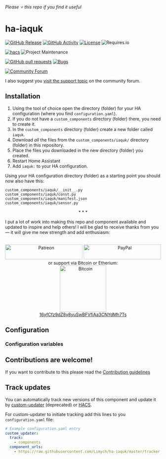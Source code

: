 *Please :star: this repo if you find it useful*

# ha-iaquk

[![GitHub Release](https://img.shields.io/github/tag-date/Limych/ha-iaquk?label=release&style=popout)](https://github.com/Limych/ha-iaquk/releases)
[![GitHub Activity](https://img.shields.io/github/commit-activity/y/Limych/ha-iaquk.svg?style=popout)](https://github.com/Limych/ha-iaquk/commits/master)
[![License](https://img.shields.io/github/license/Limych/ha-iaquk.svg?style=popout)](LICENSE)
![Requires.io](https://img.shields.io/requires/github/Limych/ha-iaquk)

[![hacs](https://img.shields.io/badge/HACS-Custom-orange.svg?style=popout)][hacs]
![Project Maintenance](https://img.shields.io/badge/maintainer-Andrey%20Khrolenok%20%40Limych-blue.svg?style=popout)

[![GitHub pull requests](https://img.shields.io/github/issues-pr/Limych/ha-iaquk?style=popout)](https://github.com/Limych/ha-iaquk/pulls)
[![Bugs](https://img.shields.io/github/issues/Limych/ha-iaquk/bug.svg?colorB=red&label=bugs&style=popout)](https://github.com/Limych/ha-iaquk/issues?q=is%3Aopen+is%3Aissue+label%3ABug)

[![Community Forum](https://img.shields.io/badge/community-forum-brightgreen.svg?style=popout)][forum-support]

I also suggest you [visit the support topic][forum-support] on the community forum.

## Installation

1. Using the tool of choice open the directory (folder) for your HA configuration (where you find `configuration.yaml`).
2. If you do not have a `custom_components` directory (folder) there, you need to create it.
3. In the `custom_components` directory (folder) create a new folder called `iaquk`.
4. Download _all_ the files from the `custom_components/iaquk/` directory (folder) in this repository.
5. Place the files you downloaded in the new directory (folder) you created.
6. Restart Home Assistant
7. Add `iaquk:` to your HA configuration.

Using your HA configuration directory (folder) as a starting point you should now also have this:

```text
custom_components/iaquk/__init__.py
custom_components/iaquk/const.py
custom_components/iaquk/manifest.json
custom_components/iaquk/sensor.py
```

<p align="center">* * *</p>
I put a lot of work into making this repo and component available and updated to inspire and help others! I will be glad to receive thanks from you — it will give me new strength and add enthusiasm:
<p align="center"><br>
<a href="https://www.patreon.com/join/limych?" target="_blank"><img src="http://khrolenok.ru/support_patreon.png" alt="Patreon" width="250" height="48"></a>
<a href="https://www.paypal.com/cgi-bin/webscr?cmd=_donations&business=UAGFL5L6M8RN2&item_name=[iaquk]+Donation+for+a+big+barrel+of+coffee+:)&currency_code=EUR&source=url" target="_blank"><img src="http://khrolenok.ru/support_paypal.png" alt="PayPal" width="250" height="48"></a>
<br>or&nbsp;support via Bitcoin or Etherium:<br>
<a href="https://sochain.com/a/mjz640g" target="_blank"><img src="http://khrolenok.ru/support_bitcoin.png" alt="Bitcoin" width="150"><br>
16yfCfz9dZ8y8yuSwBFVfiAa3CNYdMh7Ts</a>
</p>

## Configuration

### Configuration variables

## Contributions are welcome!

If you want to contribute to this please read the [Contribution guidelines](CONTRIBUTING.md)

## Track updates

You can automatically track new versions of this component and update it by [custom-updater](https://github.com/custom-components/custom_updater) (deprecated) or [HACS][hacs].

For custom-updater to initiate tracking add this lines to you `configuration.yaml` file:

```yaml
# Example configuration.yaml entry
custom_updater:
  track:
    - components
  component_urls:
    - https://raw.githubusercontent.com/Limych/ha-iaquk/master/tracker.json
```


[forum-support]: https://community.home-assistant.io/t/iaquk-cameras-and-doorbells-integration/129388
[hacs]: https://github.com/custom-components/hacs
